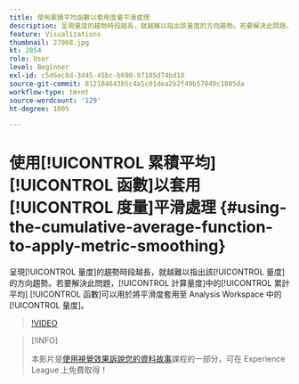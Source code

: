 ```yaml
---
title: 使用累積平均函數以套用度量平滑處理
description: 呈現量度的趨勢時段越長，就越難以指出該量度的方向趨勢。若要解決此問題，計算量度中的累計平均函數可以用於將平滑度套用至 Analysis Workspace 中的量度。
feature: Visualizations
thumbnail: 27068.jpg
kt: 2854
role: User
level: Beginner
exl-id: c5d6ec8d-3d45-45bc-b690-97185d74bd18
source-git-commit: 812184643b5c4a5c01dea2b2f49b57049c1805da
workflow-type: tm+mt
source-wordcount: '129'
ht-degree: 100%

---
```


# 使用[!UICONTROL 累積平均] [!UICONTROL 函數]以套用[!UICONTROL 度量]平滑處理 {#using-the-cumulative-average-function-to-apply-metric-smoothing}

呈現[!UICONTROL 量度]的趨勢時段越長，就越難以指出該[!UICONTROL 量度]的方向趨勢。若要解決此問題，[!UICONTROL 計算量度]中的[!UICONTROL 累計平均] [!UICONTROL 函數]可以用於將平滑度套用至 Analysis Workspace 中的[!UICONTROL 量度]。

>[!VIDEO](https://video.tv.adobe.com/v/27068/?quality=12&learn=on)

>[!INFO]
>
> 本影片是[使用視覺效果訴說您的資料故事](https://experienceleague.adobe.com/?recommended=Analytics-U-1-2021.1.visualizations)課程的一部分，可在 Experience League 上免費取得！
